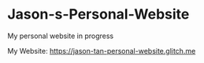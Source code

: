 # Jason-s-Personal-Website

My personal website in progress

My Website: https://jason-tan-personal-website.glitch.me
